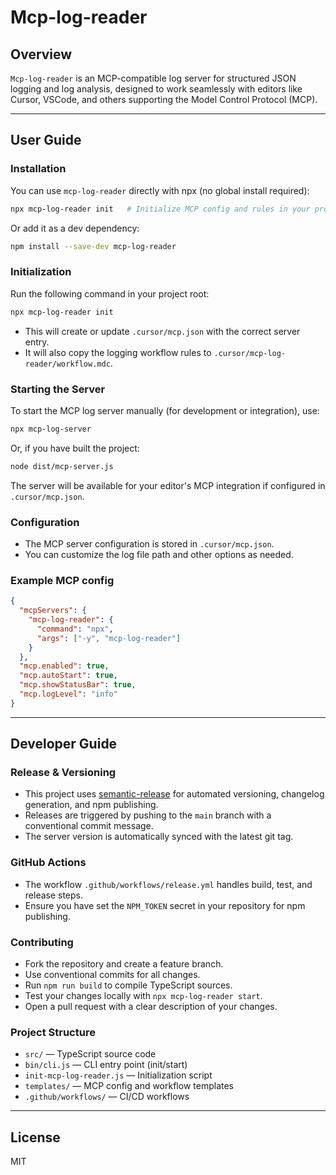 # Mcp-log-reader

## Overview

`Mcp-log-reader` is an MCP-compatible log server for structured JSON logging and log analysis, designed to work seamlessly with editors like Cursor, VSCode, and others supporting the Model Control Protocol (MCP).

---

## User Guide

### Installation

You can use `mcp-log-reader` directly with npx (no global install required):

```sh
npx mcp-log-reader init   # Initialize MCP config and rules in your project
```

Or add it as a dev dependency:

```sh
npm install --save-dev mcp-log-reader
```

### Initialization

Run the following command in your project root:

```sh
npx mcp-log-reader init
```

- This will create or update `.cursor/mcp.json` with the correct server entry.
- It will also copy the logging workflow rules to `.cursor/mcp-log-reader/workflow.mdc`.

### Starting the Server

To start the MCP log server manually (for development or integration), use:

```sh
npx mcp-log-server
```

Or, if you have built the project:

```sh
node dist/mcp-server.js
```

The server will be available for your editor's MCP integration if configured in `.cursor/mcp.json`.

### Configuration

- The MCP server configuration is stored in `.cursor/mcp.json`.
- You can customize the log file path and other options as needed.

### Example MCP config

```json
{
  "mcpServers": {
    "mcp-log-reader": {
      "command": "npx",
      "args": ["-y", "mcp-log-reader"]
    }
  },
  "mcp.enabled": true,
  "mcp.autoStart": true,
  "mcp.showStatusBar": true,
  "mcp.logLevel": "info"
}
```

---

## Developer Guide

### Release & Versioning

- This project uses [semantic-release](https://semantic-release.gitbook.io/semantic-release/) for automated versioning, changelog generation, and npm publishing.
- Releases are triggered by pushing to the `main` branch with a conventional commit message.
- The server version is automatically synced with the latest git tag.

### GitHub Actions

- The workflow `.github/workflows/release.yml` handles build, test, and release steps.
- Ensure you have set the `NPM_TOKEN` secret in your repository for npm publishing.

### Contributing

- Fork the repository and create a feature branch.
- Use conventional commits for all changes.
- Run `npm run build` to compile TypeScript sources.
- Test your changes locally with `npx mcp-log-reader start`.
- Open a pull request with a clear description of your changes.

### Project Structure

- `src/` — TypeScript source code
- `bin/cli.js` — CLI entry point (init/start)
- `init-mcp-log-reader.js` — Initialization script
- `templates/` — MCP config and workflow templates
- `.github/workflows/` — CI/CD workflows

---

## License

MIT
